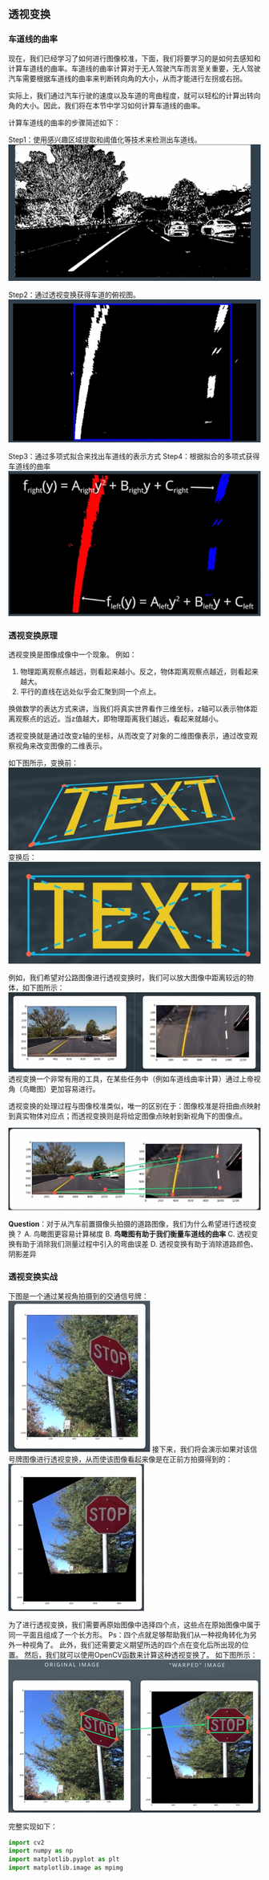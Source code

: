 ## 透视变换

### 车道线的曲率
现在，我们已经学习了如何进行图像校准，下面，我们将要学习的是如何去感知和计算车道线的曲率。车道线的曲率计算对于无人驾驶汽车而言至关重要，无人驾驶汽车需要根据车道线的曲率来判断转向角的大小，从而才能进行左拐或右拐。

实际上，我们通过汽车行驶的速度以及车道的弯曲程度，就可以轻松的计算出转向角的大小。因此，我们将在本节中学习如何计算车道线的曲率。

计算车道线的曲率的步骤简述如下：

Step1：使用感兴趣区域提取和阈值化等技术来检测出车道线。
![Step1](/assets/43.jpg)

Step2：通过透视变换获得车道的俯视图。
![Step2](/assets/44.jpg)

Step3：通过多项式拟合来找出车道线的表示方式
Step4：根据拟合的多项式获得车道线的曲率
![Step4](/assets/45.jpg)

### 透视变换原理

透视变换是图像成像中一个现象。
例如：
1. 物理距离观察点越远，则看起来越小。反之，物体距离观察点越近，则看起来越大。
2. 平行的直线在远处似乎会汇聚到同一个点上。

换做数学的表达方式来讲，当我们将真实世界看作三维坐标，z轴可以表示物体距离观察点的远近。当z值越大，即物理距离我们越远，看起来就越小。

透视变换就是通过改变z轴的坐标，从而改变了对象的二维图像表示，通过改变观察视角来改变图像的二维表示。

如下图所示，变换前：
![变换前](/assets/46.jpg)
变换后：
![变换后](/assets/47.jpg)

例如，我们希望对公路图像进行透视变换时，我们可以放大图像中距离较远的物体，如下图所示：
![透视变换](/assets/48.jpg)
透视变换一个非常有用的工具，在某些任务中（例如车道线曲率计算）通过上帝视角（鸟瞰图）更加容易进行。

透视变换的处理过程与图像校准类似，唯一的区别在于：图像校准是将扭曲点映射到真实物体对应点；而透视变换则是将给定图像点映射到新视角下的图像点。

![映射关系](/assets/49.jpg)

**Question**：对于从汽车前置摄像头拍摄的道路图像，我们为什么希望进行透视变换？
A. 鸟瞰图更容易计算梯度
B. **鸟瞰图有助于我们衡量车道线的曲率**
C. 透视变换有助于消除我们测量过程中引入的弯曲误差
D. 透视变换有助于消除道路颜色、阴影差异


### 透视变换实战
下图是一个通过某视角拍摄到的交通信号牌：
![交通信号牌](/assets/50.jpg)
接下来，我们将会演示如果对该信号牌图像进行透视变换，从而使该图像看起来像是在正前方拍摄得到的：
![正前方拍摄](/assets/51.jpg)

为了进行透视变换，我们需要再原始图像中选择四个点，这些点在原始图像中属于同一平面且组成了一个长方形。
Ps：四个点就足够帮助我们从一种视角转化为另外一种视角了。
此外，我们还需要定义期望所选的四个点在变化后所出现的位置。
然后，我们就可以使用OpenCV函数来计算这种透视变换了。
如下图所示：
![透视变换](/assets/52.jpg)

完整实现如下：
```python
import cv2
import numpy as np
import matplotlib.pyplot as plt
import matplotlib.image as mpimg
```















